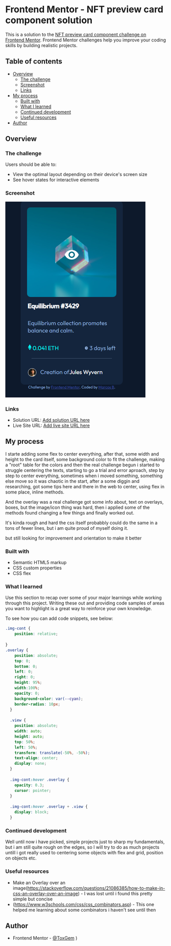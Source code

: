 # Frontend Mentor - NFT preview card component solution

This is a solution to the [NFT preview card component challenge on Frontend Mentor](https://www.frontendmentor.io/challenges/nft-preview-card-component-SbdUL_w0U). Frontend Mentor challenges help you improve your coding skills by building realistic projects. 

## Table of contents

- [Overview](#overview)
  - [The challenge](#the-challenge)
  - [Screenshot](#screenshot)
  - [Links](#links)
- [My process](#my-process)
  - [Built with](#built-with)
  - [What I learned](#what-i-learned)
  - [Continued development](#continued-development)
  - [Useful resources](#useful-resources)
- [Author](#author)




## Overview

### The challenge

Users should be able to:

- View the optimal layout depending on their device's screen size
- See hover states for interactive elements

### Screenshot

![](./ssNft.png)



### Links

- Solution URL: [Add solution URL here](https://your-solution-url.com)
- Live Site URL: [Add live site URL here](https://your-live-site-url.com)

## My process
I starte adding some flex to center everything, after that, some width and height to the card itself, some background color to fit the challenge, making a "root" table  for the colors and then the real challenge begun i started to struggle centering the texts, starting to go a trial and error aproach, step by step to center everything, sometimes when i moved something, something else move so it was chaotic in the start, after a some diggin and researching, got some tips here and there in the web to center, using flex in some place, inline methods.

And the overlay was a real challenge got some info about, text on overlays, boxes, but the image/icon thing was hard, then i applied some of the methods found changing a few things and finally worked out.

It's kinda rough and hard the css itself probabbly could do the same in a tons of fewer lines, but i am quite proud of myself doing it. 

but still looking for improvement and orientation to make it better

### Built with

- Semantic HTML5 markup
- CSS custom properties
- CSS flex




### What I learned

Use this section to recap over some of your major learnings while working through this project. Writing these out and providing code samples of areas you want to highlight is a great way to reinforce your own knowledge.

To see how you can add code snippets, see below:


```css
.img-cont {
    position: relative;
      
}
.overlay {
    position: absolute;
    top: 0;
    bottom: 0;
    left: 0;
    right: 0;
    height: 95%;
    width:100%;
    opacity: 0;
    background-color: var(--cyan);
    border-radius: 10px;
  }
  
  .view {
    position: absolute;
    width: auto;
    height: auto;
    top: 50%;
    left: 50%;
    transform: translate(-50%, -50%);
    text-align: center;
    display: none;
  }
  
  .img-cont:hover .overlay {
    opacity: 0.3;
    cursor: pointer;
  }
  
  .img-cont:hover .overlay + .view {
    display: block;
  }
```


### Continued development

Well until now i have picked, simple projects just to sharp my fundamentals, but i am still quite rough on the edges, so I will try to do as much projects untill i got really used to centering some objects with flex and grid, position on objects etc.



### Useful resources

- Make an Overlay over an image(https://stackoverflow.com/questions/21086385/how-to-make-in-css-an-overlay-over-an-image) - I was lost until i found this  pretty simple but concise
- (https://www.w3schools.com/css/css_combinators.asp) - This one helped me learning about some combinators i haven't see until then



## Author

- Frontend Mentor - [@ToxGem](https://www.frontendmentor.io/profile/yourusername)
)





